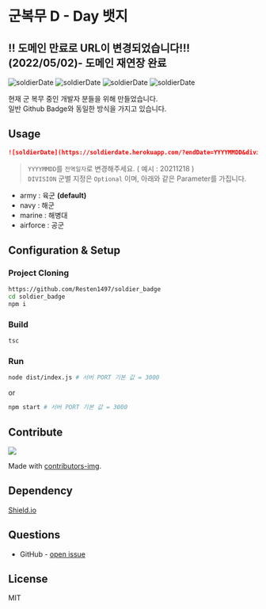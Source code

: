 # 군복무 D - Day 뱃지


## ‼ 도메인 만료로 URL이 변경되었습니다!!! (2022/05/02)- 도메인 재연장 완료
![soldierDate](https://soldierdate.herokuapp.com/?endDate=20211218)
![soldierDate](https://soldierdate.herokuapp.com/?division=navy&endDate=20211218)
![soldierDate](https://soldierdate.herokuapp.com/?division=airforce&endDate=20211218)
![soldierDate](https://soldierdate.herokuapp.com/?division=marine&endDate=20211218)



현재 군 복무 중인 개발자 분들을 위해 만들었습니다.  
일반 Github Badge와 동일한 방식을 가지고 있습니다.


## Usage

```markdown
![soldierDate](https://soldierdate.herokuapp.com/?endDate=YYYYMMDD&division=DIVISION)
```

> `YYYYMMDD`를 `전역일자`로 변경해주세요. ( 예시 : 20211218 )  
> `DIVISION` 군별 지정은 `Optional` 이며, 아래와 같은 Parameter를 가집니다. 

- army : 육군 **(default)**
- navy : 해군 
- marine : 해병대 
- airforce : 공군  



## Configuration & Setup

### Project Cloning

```sh
https://github.com/Resten1497/soldier_badge
cd soldier_badge
npm i
```

### Build

```sh
tsc
```

### Run

```sh
node dist/index.js # 서버 PORT 기본 값 = 3000
```

or

```sh
npm start # 서버 PORT 기본 값 = 3000
```
## Contribute  
<a href="https://github.com/Resten1497/soldier_badge/graphs/contributors">
  <img src="https://contrib.rocks/image?repo=Resten1497/soldier_badge" />
</a>

Made with [contributors-img](https://contrib.rocks).

## Dependency
[Shield.io](https://shields.io/)


## Questions

* GitHub - [open issue](https://github.com/Resten1497/soldier_badge/issues)

## License
MIT
